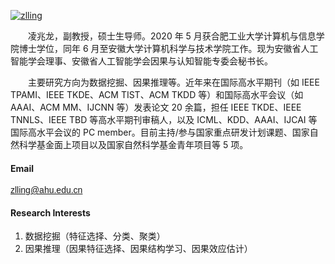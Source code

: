[![zlling](https://img.shields.io/badge/zlling-github-blue?logo=github)](https://github.com/z-dragonl)

<p style="text-indent: 2em;">凌兆龙，副教授，硕士生导师。2020 年 5 月获合肥工业大学计算机与信息学院博士学位，同年 6 月至安徽大学计算机科学与技术学院工作。现为安徽省人工智能学会理事、安徽省人工智能学会因果与认知智能专委会秘书长。

<p style="text-indent: 2em;">主要研究方向为数据挖掘、因果推理等。近年来在国际高水平期刊（如 IEEE TPAMI、IEEE TKDE、ACM TIST、ACM TKDD 等）和国际高水平会议（如 AAAI、ACM MM、IJCNN 等）发表论文 20 余篇，担任 IEEE TKDE、IEEE TNNLS、IEEE TBD 等高水平期刊审稿人，以及 ICML、KDD、AAAI、IJCAI 等国际高水平会议的 PC member。目前主持/参与国家重点研发计划课题、国家自然科学基金面上项目以及国家自然科学基金青年项目等 5 项。

#### Email

<span style="
  font-family: 'SimHei', sans-serif;
  color: #000000;
  text-decoration: none !important;
  font-weight: normal;
">zlling@ahu.edu.cn</span>

#### Research Interests

1. 数据挖掘（特征选择、分类、聚类）
2. 因果推理（因果特征选择、因果结构学习、因果效应估计）
